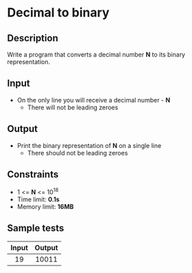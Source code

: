 # Decimal to binary

## Description
Write a program that converts a decimal number **N** to its binary representation.

## Input
- On the only line you will receive a decimal number - **N**
  - There will not be leading zeroes

## Output
- Print the binary representation of **N** on a single line
  - There should not be leading zeroes

## Constraints
- 1 <= **N** <= 10<sup>18</sup>
- Time limit: **0.1s**
- Memory limit: **16MB**

## Sample tests

| Input | Output |
|:-----:|:------:|
| 19    | 10011  |
